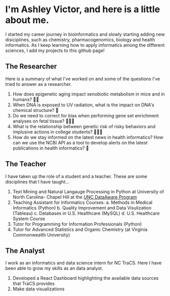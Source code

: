 # I'm Ashley Victor, and here is a little about me.
I started my career journey in bioinformatics and slowly starting adding new disiciplines, such as chemistry, pharmacogenomics, biology and health informatics. As I keep learning how to apply informatics among the different sciences, I add my projects to this github page! 
## The Researcher
Here is a summary of what I've worked on and some of the questions I've tried to answer as a researcher.

1. How does epigenetic aging impact xenobiotic metabolism in mice and in humans? 💊🐁
2. When DNA is exposed to UV radiation, what is the impact on DNA's chemical structure? 🧬
3. Do we need to correct for bias when performing gene set enrichment analyses on fetal tissue? 👩🏻‍🍼
4. What is the relationship between genetic risk of risky behaviors and implusive actions in college students? 👩🏻‍🏫
5. How do we stay informed on the latest news in health informatics? How can we use the NCBI API as a tool to develop alerts on the latest publications in health informatics? 📰
   
## The Teacher
I have taken up the role of a student and a teacher. These are some disciplines that I have taught...
1. Text Mining and Natural Langauge Processing in Python at University of North Carolina- Chapel Hill at the [UNC DataAware Program]([url](https://datamine.unc.edu/dataaware-training-modules/)) 
2. Teaching Assistant for Informatics Courses:
   a. Methods in Medical Informatics (Python)
   b. Quality Improvement and Data Visulization (Tableau)
   c. Databases in U.S. Healthcare (MySQL)
   d. U.S. Healthcare System Course
3. Tutor for Programming for Information Professionals (Python)
4. Tutor for Advanced Statistics and Organic Chemistry (at Virginia Commonwealth University)

## The Analyst
I work as an informatics and data science intern for NC TraCS. Here I have been able to grow my skills as an data analyst. 
1. Developed a React Dashboard highlighting the available data sources that TraCS provides
2. Make data visualizations 

